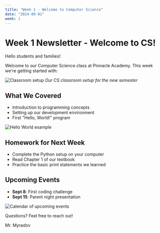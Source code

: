 ```yaml
---
title: "Week 1 - Welcome to Computer Science"
date: "2024-09-01"
week: 1
---
```


# Week 1 Newsletter - Welcome to CS!

Hello students and families!

Welcome to our Computer Science class at Pinnacle Academy. This week we're getting started with:

![Classroom setup](/images/newsletters/classroom-week1.jpg)
*Our CS classroom setup for the new semester*

## What We Covered
- Introduction to programming concepts
- Setting up our development environment
- First "Hello, World!" program

![Hello World example](/images/newsletters/hello-world-example.png)

## Homework for Next Week
- Complete the Python setup on your computer
- Read Chapter 1 of our textbook
- Practice the basic print statements we learned

## Upcoming Events
- **Sept 8**: First coding challenge
- **Sept 15**: Parent night presentation

![Calendar of upcoming events](/images/newsletters/calendar-september.jpg)

Questions? Feel free to reach out!

Mr. Myradov